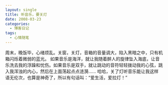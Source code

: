 ```yaml
---
layout: single
title: 听音乐，要关灯
date: 2008-03-23
categories:
  - 博客日记
tags:
  - 心情随笔
---
```


周末，晚饭毕，心绪烦乱。关窗，关灯，音箱的音量调大，陷入黑暗之中，只有机箱闪烁着微弱的蓝光。&nbsp;如果音乐是海洋，就让我随着醉人的旋律坠入海底，让音乐洗去我的浮躁和忧伤。如果音乐是双手，就让跳动的音符轻轻拨动我的心弦，跳入我浑浊的内心，然后在上面荡起点点涟漪......&nbsp;哈哈，关了灯听音乐能让我这样语无伦次，也算是神奇了，所以有句话叫：“爱生活，爱拉灯！”
